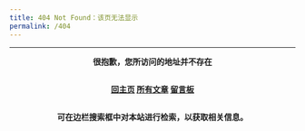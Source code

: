 ```yaml
---
title: 404 Not Found：该页无法显示
permalink: /404
---
```


<style type="text/css">
    .article-header {
        padding: 0;
        padding-top: 26px;
        border-left: none;
        text-align: center;
    }
    .article-header:hover {
        border-left: none;
    }
    .article-title {
        font-size: 2.1em;
    }
    strong a {
        color: #747474;
    }
    .article-meta {
        display: none;
    }
    .share {
        display: none;
    }
    .ds-meta {
        display: none;
    }
    .player {
        margin-left: -10px;
    }
    .sign {
        text-align: right;
        font-style: italic;
    }
    #page-visit {
        display: none;
    }
    .center {
        text-align: center;
        height: 2.5em;
        font-weight: bold;
    }
    .article-entry hr {
        margin: 0;
    }
    .pic {
        text-align: center;
        margin: 0;
    }
    .pic br {
        display: none;
    }
    #container .article-info-post.article-info {
    display: none;
    }
    #container .article .article-title {
    padding: 0;
    }
</style>
***

<p class="center">很抱歉，您所访问的地址并不存在</p>
<p class="center">
    <a href="/" target="_blank">回主页</a> <a href="/archives" target="_blank">所有文章</a> <a href="/about" target="_blank">留言板</a>
</p>
<p class="center">可在边栏搜索框中对本站进行检索，以获取相关信息。</p>

